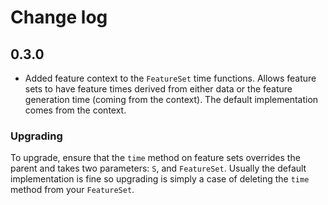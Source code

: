 Change log
==========

## 0.3.0
- Added feature context to the `FeatureSet` time functions. Allows
 feature sets to have feature times derived from either data or
 the feature generation time (coming from the context). The default
 implementation comes from the context. 
 
 ### Upgrading
 
 To upgrade, ensure that the `time` method on feature sets overrides the 
 parent and takes two parameters: `S`, and `FeatureSet`. Usually the default 
 implementation is fine so  upgrading is simply a case of deleting the `time` 
 method from your `FeatureSet`.
